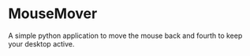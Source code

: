 # MouseMover
A simple python application to move the mouse back and fourth to keep your desktop active.
